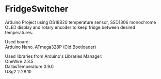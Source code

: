 # FridgeSwitcher
Arduino Project using DS18B20 temperature sensor, SSD1306 monochrome OLED display and rotary encoder to keep fridge between desired temperatures.  
  
Used board:  
Arduino Nano, ATmega328P (Old Bootloader)  
  
Used libraries from Arduino's Libraries Manager:  
OneWire 2.3.5  
DallasTemperature 3.9.0  
U8g2 2.28.10  
